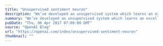 ```yaml
---
title: "Unsupervised sentiment neuron"
description: "We’ve developed an unsupervised system which learns an excellent representation of sentiment, despite being trained only to predict the next character in the text of Amazon reviews."
summary: "We’ve developed an unsupervised system which learns an excellent representation of sentiment, despite being trained only to predict the next character in the text of Amazon reviews."
pubDate: "Thu, 06 Apr 2017 07:00:00 GMT"
source: "OpenAI Blog"
url: "https://openai.com/index/unsupervised-sentiment-neuron"
thumbnail: ""
---
```


